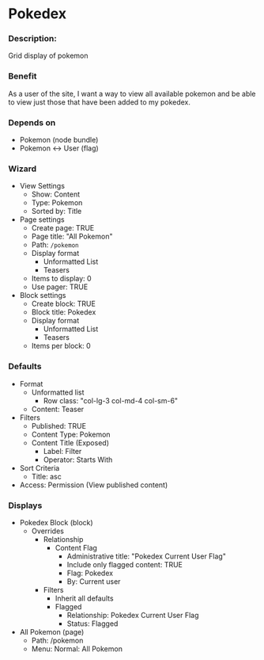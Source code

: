 # Pokedex

### Description:
Grid display of pokemon

### Benefit
As a user of the site, I want a way to view all available pokemon and be able
to view just those that have been added to my pokedex.

### Depends on
- Pokemon (node bundle)
- Pokemon <-> User (flag)

### Wizard
* View Settings
  - Show: Content
  - Type: Pokemon
  - Sorted by: Title
* Page settings
  - Create page: TRUE
  - Page title: "All Pokemon"
  - Path: `/pokemon`
  - Display format
    - Unformatted List
    - Teasers
  - Items to display: 0
  - Use pager: TRUE
* Block settings
  - Create block: TRUE
  - Block title: Pokedex
  - Display format
    - Unformatted List
    - Teasers
  - Items per block: 0

### Defaults
* Format
  - Unformatted list
    - Row class: "col-lg-3 col-md-4 col-sm-6"
  - Content: Teaser
* Filters
  - Published: TRUE
  - Content Type: Pokemon
  - Content Title (Exposed)
    - Label: Filter
    - Operator: Starts With
* Sort Criteria
  - Title: asc
* Access: Permission (View published content)

### Displays
* Pokedex Block (block)
  - Overrides
    - Relationship
      - Content Flag
        - Administrative title: "Pokedex Current User Flag"
        - Include only flagged content: TRUE
        - Flag: Pokedex
        - By: Current user
    - Filters
      - Inherit all defaults
      - Flagged
        - Relationship: Pokedex Current User Flag
        - Status: Flagged
* All Pokemon (page)
  - Path: /pokemon
  - Menu: Normal: All Pokemon


